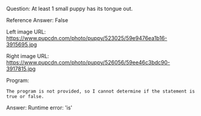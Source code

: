 Question: At least 1 small puppy has its tongue out.

Reference Answer: False

Left image URL: https://www.pupcdn.com/photo/puppy/523025/59e9476ea1b16-3915695.jpg

Right image URL: https://www.pupcdn.com/photo/puppy/526056/59ee46c3bdc90-3917815.jpg

Program:

```
The program is not provided, so I cannot determine if the statement is true or false.
```
Answer: Runtime error: 'is'

